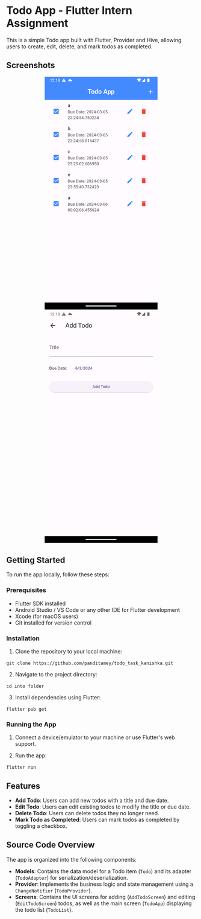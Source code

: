 
# Todo App - Flutter Intern Assignment

This is a simple Todo app built with Flutter, Provider and Hive, allowing users to create, edit, delete, and mark todos as completed.

## Screenshots

<div align="center">
  <img src="demo_video/Screenshot_1709664489.png" alt="Screenshot 1" width="300">
  <img src="demo_video/Screenshot_1709664496.png" alt="Screenshot 2" width="300">
</div>

## Getting Started

To run the app locally, follow these steps:

### Prerequisites

- Flutter SDK installed
- Android Studio / VS Code or any other IDE for Flutter development
- Xcode (for macOS users)
- Git installed for version control

### Installation

1. Clone the repository to your local machine:

```
git clone https://github.com/panditamey/todo_task_kanishka.git
```

2. Navigate to the project directory:

```
cd into folder
```

3. Install dependencies using Flutter:

```
flutter pub get
```

### Running the App

1. Connect a device/emulator to your machine or use Flutter's web support.

2. Run the app:

```
flutter run
```

## Features

- **Add Todo**: Users can add new todos with a title and due date.
- **Edit Todo**: Users can edit existing todos to modify the title or due date.
- **Delete Todo**: Users can delete todos they no longer need.
- **Mark Todo as Completed**: Users can mark todos as completed by toggling a checkbox.

## Source Code Overview

The app is organized into the following components:

- **Models**: Contains the data model for a Todo item (`Todo`) and its adapter (`TodoAdapter`) for serialization/deserialization.
- **Provider**: Implements the business logic and state management using a `ChangeNotifier` (`TodoProvider`).
- **Screens**: Contains the UI screens for adding (`AddTodoScreen`) and editing (`EditTodoScreen`) todos, as well as the main screen (`TodoApp`) displaying the todo list (`TodoList`).

